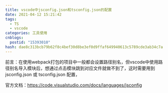 ```yaml
---
title: vscode中jsconfig.json和tsconfig.json的配置
date: 2021-04-12 15:21:42
tags:
  - TS
  - vscode
categories: 工具使用
cnblogs:
  postid: "15393010"
hash: dae8c313bcb79b62f8c4bef30d8be3ef0d9ffaf649940613c5789cde3ab34c7a
---
```








前言：在使用webpack打包的项目中一般都会设置路径别名，但vscode中使用路径别名导入模块后，想通过点击模块跳到对应文件就做不到了，这时需要用到 jsconfig.json 或  tsconfig.json 配置，

官方文档：https://code.visualstudio.com/docs/languages/jsconfig